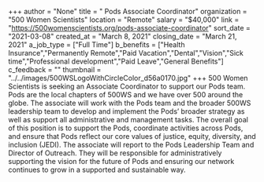 +++
author = "None"
title = " Pods Associate Coordinator"
organization = "500 Women Scientists"
location = "Remote"
salary = "$40,000"
link = "https://500womenscientists.org/pods-associate-coordinator"
sort_date = "2021-03-08"
created_at = "March 8, 2021"
closing_date = "March 21, 2021"
a_job_type = ["Full Time"]
b_benefits = ["Health Insurance","Permanently Remote","Paid Vacation","Dental","Vision","Sick time","Professional development","Paid Leave","General Benefits"]
c_feedback = ""
thumbnail = "../../images/500WSLogoWithCircleColor_d56a0170.jpg"
+++
500 Women Scientists is seeking an Associate Coordinator to support our Pods team. Pods are the local chapters of 500WS and we have over 500 around the globe. The associate will work with the Pods team and the broader 500WS leadership team to develop and implement the Pods’ broader strategy as well as support all administrative and management tasks. The overall goal of this position is to support the Pods, coordinate activities across Pods, and ensure that Pods reflect our core values of justice, equity, diversity, and inclusion (JEDI). The associate will report to the Pods Leadership Team and Director of Outreach. They will be responsible for administratively supporting the vision for the future of Pods and ensuring our network continues to grow in a supported and sustainable way. 